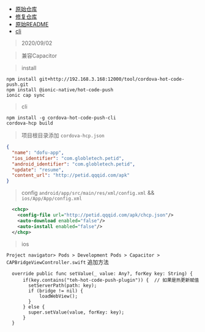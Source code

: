 - [原始仓库](https://github.com/nordnet/cordova-hot-code-push)
- [修复仓库](https://github.com/amosbaby/cordova-hot-code-push)
- [原始README](README_ORIGIN.md)
- [cli](https://github.com/nordnet/cordova-hot-code-push-cli)

> 2020/09/02

> 兼容Capacitor

> install
```shell script
npm install git+http://192.168.3.168:12000/tool/cordova-hot-code-push.git
npm install @ionic-native/hot-code-push
ionic cap sync
```

> cli
```shell script
npm install -g cordova-hot-code-push-cli
cordova-hcp build
```

> 项目根目录添加 `cordova-hcp.json`
```json
{
  "name": "dofu-app",
  "ios_identifier": "com.globletech.petid",
  "android_identifier": "com.globletech.petid",
  "update": "resume",
  "content_url": "http://petid.qqqid.com/apk"
}
```

> config
`android/app/src/main/res/xml/config.xml` && `ios/App/App/config.xml`
```xml
  <chcp>
    <config-file url="http://petid.qqqid.com/apk/chcp.json"/>
    <auto-download enabled="false"/>
    <auto-install enabled="false"/>
  </chcp>
```

> ios

`Project navigator> Pods > Development Pods > Capacitor > CAPBridgeViewController.swift` 追加方法
```
  override public func setValue(_ value: Any?, forKey key: String) {
      if(key.contains("teh-hot-code-push-plugin")) {  // 如果是热更新赋值
        setServerPath(path: key);
        if (bridge != nil) {
            loadWebView();
        }
      } else {
        super.setValue(value, forKey: key);
      }
  }
```

